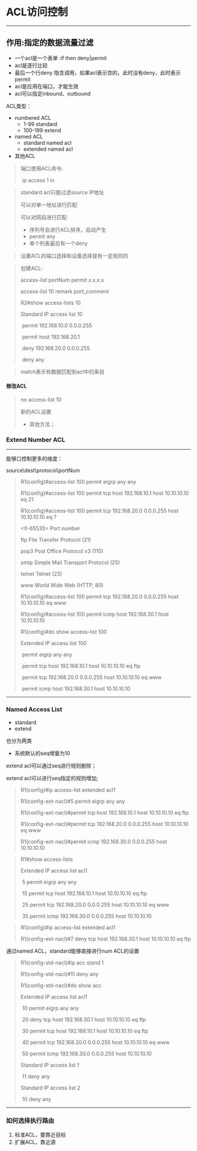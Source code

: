 # ACL访问控制

---

## 作用:指定的数据流量过滤

- 一个acl是一个表单 :if then deny|permit
- acl是逐行比较
- 最后一个行deny 隐含调用，如果acl表示空的，此时没有deny，此时表示permit
- acl是应用在端口，才能生效
- acl可以指定inbound、outbound



ACL类型：

- numbered ACL
  - 1-99 standard
  - 100-199 extend
- named ACL
  - standard named acl
  - extended named acl
- 其他ACL



> 端口使用ACL命令:
>
> ​	ip access 1 in 

> standard acl只能过滤source IP地址
>
> 可以对单一地址进行匹配
>
> 可以对网段进行匹配
>
> - 序列号会进行ACL排序，自动产生
> - permit any
> - 单个列表最后有一个deny

> 设置ACL的端口选择和设备选择是有一定规则的

> 创建ACL:
>
> access-list portNum permit  x.x.x.x
>
> access-list 10 remark port_comment
>
> 
>
> R2#show access-lists 10
>
> Standard IP access list 10
>
> ​    permit 192.168.10.0 0.0.0.255
>
> ​    permit host 192.168.20.1
>
> ​    deny 192.168.20.0 0.0.0.255
>
> ​    deny any

> match表示有数据匹配到acl中的条目



#### 修改ACL

> no access-list 10
>
> 新的ACL设置
>
> - 其他方法；



### Extend Number ACL

---

能够口控制更多的维度：

source\dest\protocol\portNum

> R1(config)#access-list 100 permit eigrp any any
>
> R1(config)#access-list 100 permit tcp host 192.168.10.1 host 10.10.10.10  eq 21
>
> R1(config)#access-list 100 permit tcp 192.168.20.0 0.0.0.255 host 10.10.10.10 eq ?
>
>   <0-65535>  Port number
>
>   ftp        File Transfer Protocol (21)
>
>   pop3       Post Office Protocol v3 (110)
>
>   smtp       Simple Mail Transport Protocol (25)
>
>   telnet     Telnet (23)
>
>   www        World Wide Web (HTTP, 80)
>
> R1(config)#access-list 100 permit tcp 192.168.20.0 0.0.0.255 host 10.10.10.10 eq  www
>
> R1(config)#access-list 100 permit icmp host 192.168.30.1 host 10.10.10.10 
>
> R1(config)#do show access-list 100
>
> Extended IP access list 100
>
> ​    permit eigrp any any
>
> ​    permit tcp host 192.168.10.1 host 10.10.10.10 eq ftp
>
> ​    permit tcp 192.168.20.0 0.0.0.255 host 10.10.10.10 eq www
>
> ​    permit icmp host 192.168.30.1 host 10.10.10.10



---

### Named Access List

- standard
- extend

也分为两类

- 系统默认的seq增量为10

extend acl可以通过seq进行规则删除；

extend acl可以进行seq指定的规则增加;

> R1(config)#ip access-list extended acl1
>
> R1(config-ext-nacl)#5 permit eigrp any any
>
> R1(config-ext-nacl)#permit tcp host 192.168.10.1 host 10.10.10.10 eq ftp
>
> R1(config-ext-nacl)#permit tcp 192.168.20.0 0.0.0.255 host 10.10.10.10 eq www
>
> R1(config-ext-nacl)#permit icmp 192.168.30.0 0.0.0.255 host 10.10.10.10 



> R1#show access-lists 
>
> Extended IP access list acl1
>
> ​    5 permit eigrp any any
>
> ​    15 permit tcp host 192.168.10.1 host 10.10.10.10 eq ftp
>
> ​    25 permit tcp 192.168.20.0 0.0.0.255 host 10.10.10.10 eq www
>
> ​    35 permit icmp 192.168.30.0 0.0.0.255 host 10.10.10.10



> R1(config)#ip access-list  extended acl1
>
> R1(config-ext-nacl)#7 deny tcp host  192.168.30.1 host 10.10.10.10 eq  ftp



通过named ACL，standard能够直接进行num  ACL的设置

> R1(config-std-nacl)#ip acc stand 1
>
> R1(config-std-nacl)#11 deny any 
>
> R1(config-std-nacl)#do show acc
>
> Extended IP access list acl1
>
> ​    10 permit eigrp any any
>
> ​    20 deny tcp host 192.168.30.1 host 10.10.10.10 eq ftp
>
> ​    30 permit tcp host 192.168.10.1 host 10.10.10.10 eq ftp
>
> ​    40 permit tcp 192.168.20.0 0.0.0.255 host 10.10.10.10 eq www
>
> ​    50 permit icmp 192.168.30.0 0.0.0.255 host 10.10.10.10
>
> Standard IP access list 1
>
> ​    11 deny any
>
> Standard IP access list 2
>
> ​    10 deny any



---

### 如何选择执行路由

1. 标准ACL，要靠近目标
2. 扩展ACL，靠近源
